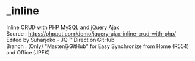 # _inline<br>
Inline CRUD with PHP MySQL and jQuery Ajax<br>
Source : https://phppot.com/demo/jquery-ajax-inline-crud-with-php/<br>
Edited by Suharjoko - JQ ™ Direct on GitHub<br>
Branch : (Only) "Master@GitHub" for Easy Synchronize from Home (R554) and Office (JPFK)
